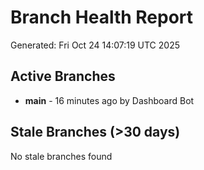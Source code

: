 # Branch Health Report
Generated: Fri Oct 24 14:07:19 UTC 2025

## Active Branches
- **main** - 16 minutes ago by Dashboard Bot

## Stale Branches (>30 days)
No stale branches found
